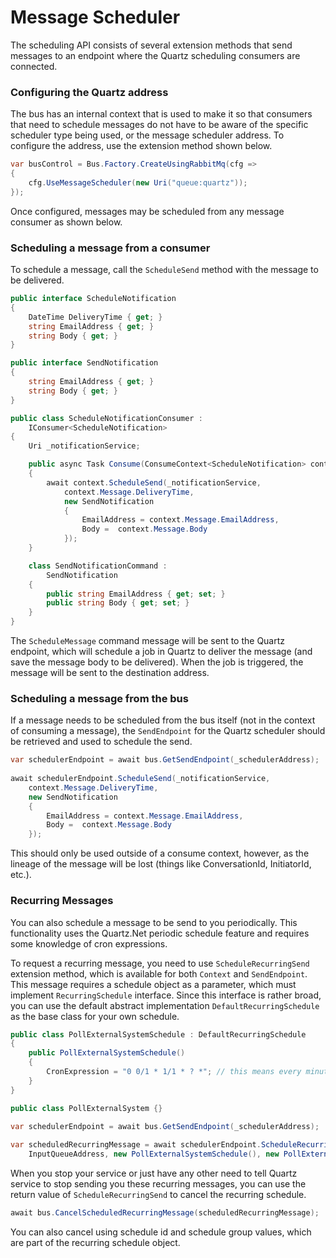 # Message Scheduler

The scheduling API consists of several extension methods that send messages to an endpoint where
the Quartz scheduling consumers are connected.

### Configuring the Quartz address

The bus has an internal context that is used to make it so that consumers that need to schedule 
messages do not have to be aware of the specific scheduler type being used, or the message scheduler 
address. To configure the address, use the extension method shown below.

```csharp
var busControl = Bus.Factory.CreateUsingRabbitMq(cfg =>
{
    cfg.UseMessageScheduler(new Uri("queue:quartz"));
});
```

Once configured, messages may be scheduled from any message consumer as shown below.

### Scheduling a message from a consumer

To schedule a message, call the `ScheduleSend` method with the message to be delivered.

```csharp
public interface ScheduleNotification
{
    DateTime DeliveryTime { get; }
    string EmailAddress { get; }
    string Body { get; }
}

public interface SendNotification
{
    string EmailAddress { get; }
    string Body { get; }
}

public class ScheduleNotificationConsumer :
    IConsumer<ScheduleNotification>
{
    Uri _notificationService;

    public async Task Consume(ConsumeContext<ScheduleNotification> context)
    {
        await context.ScheduleSend(_notificationService,
            context.Message.DeliveryTime,
            new SendNotification
            {
                EmailAddress = context.Message.EmailAddress,
                Body =  context.Message.Body
            });
    }

    class SendNotificationCommand :
        SendNotification
    {
        public string EmailAddress { get; set; }
        public string Body { get; set; }
    }
}
```

The `ScheduleMessage` command message will be sent to the Quartz endpoint, which will
schedule a job in Quartz to deliver the message (and save the message body to be delivered).
When the job is triggered, the message will be sent to the destination address.

### Scheduling a message from the bus

If a message needs to be scheduled from the bus itself (not in the context of consuming a message), the 
`SendEndpoint` for the Quartz scheduler should be retrieved and used to schedule the send.

```csharp
var schedulerEndpoint = await bus.GetSendEndpoint(_schedulerAddress);    
                                                                    
await schedulerEndpoint.ScheduleSend(_notificationService,                   
    context.Message.DeliveryTime,                                            
    new SendNotification                                                     
    {                                                                        
        EmailAddress = context.Message.EmailAddress,                         
        Body =  context.Message.Body                                         
    });
```

This should only be used outside of a consume context, however, as the lineage of the message will be lost 
(things like ConversationId, InitiatorId, etc.).

### Recurring Messages

You can also schedule a message to be send to you periodically. This functionality uses the Quartz.Net periodic 
schedule feature and requires some knowledge of cron expressions.

To request a recurring message, you need to use `ScheduleRecurringSend` extension method, which is available 
for both `Context` and `SendEndpoint`. This message requires a schedule object as a parameter, which must 
implement `RecurringSchedule` interface. Since this interface is rather broad, you can use the default 
abstract implementation `DefaultRecurringSchedule` as the base class for your own schedule.

```csharp
public class PollExternalSystemSchedule : DefaultRecurringSchedule
{
    public PollExternalSystemSchedule()
    {
        CronExpression = "0 0/1 * 1/1 * ? *"; // this means every minute
    }
}

public class PollExternalSystem {}
```

```csharp
var schedulerEndpoint = await bus.GetSendEndpoint(_schedulerAddress);
    
var scheduledRecurringMessage = await schedulerEndpoint.ScheduleRecurringSend(
    InputQueueAddress, new PollExternalSystemSchedule(), new PollExternalSystem());
```

When you stop your service or just have any other need to tell Quartz service to stop sending you 
these recurring messages, you can use the return value of `ScheduleRecurringSend` to cancel the recurring schedule.

```csharp
await bus.CancelScheduledRecurringMessage(scheduledRecurringMessage);
```

You can also cancel using schedule id and schedule group values, which are part of the recurring schedule object.
